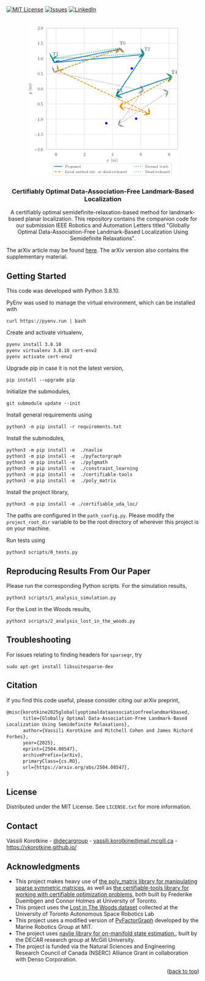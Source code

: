 <!-- From https://github.com/othneildrew/Best-README-Template?tab=readme-ov-file -->
<a name="readme-top"></a>

<!-- [![Contributors][contributors-shield]][contributors-url] -->
<!-- [![Forks][forks-shield]][forks-url] -->
<!-- [![Stargazers][stars-shield]][stars-url] -->
[![MIT License][license-shield]][license-url]
[![Issues][issues-shield]][issues-url]
[![LinkedIn][linkedin-shield]][linkedin-url]



<!-- PROJECT LOGO -->
<br />
<div align="center">
  <a href="https://github.com/decargroup/hessian_sum_mixtures">
    <img src="figs/logo.png" alt="Logo" width="400" height="400">
  </a>

<h3 align="center">Certifiably Optimal Data-Association-Free Landmark-Based Localization</h3>

  <p align="center">
    A certifiably optimal semidefinite-relaxation-based method for landmark-based planar localization. 
    This repository contains the companion code for our submission IEEE Robotics and Automation Letters titled "Globally Optimal Data-Association-Free Landmark-Based Localization
    Using Semidefinite Relaxations". 
  </p>
</div>


<!-- The published article may be found [here](https://ieeexplore.ieee.org/document/10607873), -->
The arXiv article may be found [here](https://arxiv.org/abs/2504.08547). The arXiv version also contains the supplementary material. 
## Getting Started
This code was developed with Python 3.8.10. 

PyEnv was used to manage the virtual environment, which can be installed with 
```
curl https://pyenv.run | bash
```
Create and activate virtualenv, 
```
pyenv install 3.8.10
pyenv virtualenv 3.8.10 cert-env2
pyenv activate cert-env2
```
Upgrade pip in case it is not the latest version, 
```
pip install --upgrade pip
```
Initialize the submodules,
```
git submodule update --init 
```
Install general requirements using
```
python3 -m pip install -r requirements.txt
```

Install the submodules, 
```
python3 -m pip install -e  ./navlie
python3 -m pip install -e  ./pyfactorgraph
python3 -m pip install -e  ./pylgmath
python3 -m pip install -e  ./constraint_learning
python3 -m pip install -e  ./certifiable-tools
python3 -m pip install -e  ./poly_matrix
```

Install the project library, 
```
python3 -m pip install -e ./certifiable_uda_loc/
```

The paths are configured in the ```path_config.py```. 
Please modify the ```project_root_dir``` variable to be the root directory of wherever this project is on your machine. 

Run tests using 
```
python3 scripts/0_tests.py
```

## Reproducing Results From Our Paper
Please run the corresponding Python scripts. 
For the simulation results, 
```
python3 scripts/1_analysis_simulation.py
```
For the Lost in the Woods results, 
```
python3 scripts/2_analysis_lost_in_the_woods.py
```

## Troubleshooting
For issues relating to finding headers for ```sparseqr```, try 
```
sudo apt-get install libsuitesparse-dev
```

## Citation
If you find this code useful, please consider citing our arXiv preprint, 
```
@misc{korotkine2025globallyoptimaldataassociationfreelandmarkbased,
      title={Globally Optimal Data-Association-Free Landmark-Based Localization Using Semidefinite Relaxations}, 
      author={Vassili Korotkine and Mitchell Cohen and James Richard Forbes},
      year={2025},
      eprint={2504.08547},
      archivePrefix={arXiv},
      primaryClass={cs.RO},
      url={https://arxiv.org/abs/2504.08547}, 
}
```

<!-- LICENSE -->
## License

Distributed under the MIT License. See `LICENSE.txt` for more information.

## Contact

Vassili Korotkine - [@decargroup](https://twitter.com/decargroup) - vassili.korotkine@mail.mcgill.ca - https://vkorotkine.github.io/

<!-- <p align="right">(<a href="#readme-top">back to top</a>)</p> -->
<!-- ACKNOWLEDGMENTS -->

## Acknowledgments


* This project makes heavy use of [the poly_matrix library for manipulating sparse symmetric matrices](https://github.com/utiasASRL/poly_matrix), as well as [the certifiable-tools library for working with certifiable optimization problems](https://github.com/utiasASRL/certifiable-tools.git), both built by Frederike Duembgen and Connor Holmes at University of Toronto. 
* This project uses the [Lost in The Woods dataset](https://github.com/utiasASRL/aer1513) collected at the University of Toronto Autonomous Space Robotics Lab
* This project uses a modified version of [PyFactorGraph](https://github.com/MarineRoboticsGroup/PyFactorGraph) developed by the Marine Robotics Group at MIT. 
* The project uses [navlie library for on-manifold state estimation.](https://github.com/decargroup/navlie), built by the DECAR research group at McGill University. 
* The project is funded via the Natural Sciences and Engineering Research Council of Canada (NSERC) Alliance Grant in collaboration with Denso Corporation.
<p align="right">(<a href="#readme-top">back to top</a>)</p>

<!-- MARKDOWN LINKS & IMAGES -->
<!-- https://www.markdownguide.org/basic-syntax/#reference-style-links -->
<!-- [contributors-shield]: https://img.shields.io/github/contributors/vkorotkine/certifiable_uda_loc.svg?style=for-the-badge -->
<!-- [contributors-url]: https://github.com/vkorotkine/certifiable_uda_loc/graphs/contributors -->
<!-- [forks-shield]: https://img.shields.io/github/forks/vkorotkine/certifiable_uda_loc.svg?style=for-the-badge -->
<!-- [forks-url]: https://github.com/vkorotkine/certifiable_uda_loc/network/members -->
<!-- [stars-shield]: https://img.shields.io/github/stars/vkorotkine/certifiable_uda_loc.svg?style=for-the-badge -->
<!-- [stars-url]: https://github.com/vkorotkine/certifiable_uda_loc/stargazers -->
[issues-shield]: https://img.shields.io/github/issues/vkorotkine/certifiable_uda_loc.svg?style=for-the-badge
[issues-url]: https://github.com/vkorotkine/certifiable_uda_loc/issues
[license-shield]: https://img.shields.io/github/license/vkorotkine/certifiable_uda_loc.svg?style=for-the-badge
[license-url]: https://github.com/vkorotkine/certifiable_uda_loc/blob/main/LICENSE
[linkedin-shield]: https://img.shields.io/badge/-LinkedIn-black.svg?style=for-the-badge&logo=linkedin&colorB=555
[linkedin-url]: https://ca.linkedin.com/company/decargroup
[product-screenshot]: images/screenshot.png
<!-- [Next.js]: https://img.shields.io/badge/next.js-000000?style=for-the-badge&logo=nextdotjs&logoColor=white -->
<!-- [Next-url]: https://nextjs.org/ -->
<!-- [React.js]: https://img.shields.io/badge/React-20232A?style=for-the-badge&logo=react&logoColor=61DAFB -->
<!-- [React-url]: https://reactjs.org/ -->
<!-- [Vue.js]: https://img.shields.io/badge/Vue.js-35495E?style=for-the-badge&logo=vuedotjs&logoColor=4FC08D -->
<!-- [Vue-url]: https://vuejs.org/ -->
<!-- [Angular.io]: https://img.shields.io/badge/Angular-DD0031?style=for-the-badge&logo=angular&logoColor=white -->
<!-- [Angular-url]: https://angular.io/ -->
<!-- [Svelte.dev]: https://img.shields.io/badge/Svelte-4A4A55?style=for-the-badge&logo=svelte&logoColor=FF3E00 -->
<!-- [Svelte-url]: https://svelte.dev/ -->
<!-- [Laravel.com]: https://img.shields.io/badge/Laravel-FF2D20?style=for-the-badge&logo=laravel&logoColor=white -->
<!-- [Laravel-url]: https://laravel.com -->
<!-- [Bootstrap.com]: https://img.shields.io/badge/Bootstrap-563D7C?style=for-the-badge&logo=bootstrap&logoColor=white -->
<!-- [Bootstrap-url]: https://getbootstrap.com -->
<!-- [JQuery.com]: https://img.shields.io/badge/jQuery-0769AD?style=for-the-badge&logo=jquery&logoColor=white -->
<!-- [JQuery-url]: https://jquery.com  -->
